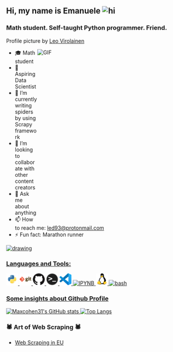 ## Hi, my name is Emanuele <img src="https://user-images.githubusercontent.com/1303154/88677602-1635ba80-d120-11ea-84d8-d263ba5fc3c0.gif" width="28px" alt="hi">

### Math student. Self-taught Python programmer. Friend. 
Profile picture by [Leo Virolainen](https://www.artstation.com/leopaulartur)

<img align="right" alt="GIF" width="420" height="460" src="https://media3.giphy.com/media/xT9IgzoKnwFNmISR8I/giphy.gif" /> </center>

- 🎓 Math student
- 🔭 Aspiring Data Scientist                                                      
- 🌱 I’m currently writing spiders by using Scrapy framework
- 👯 I’m looking to collaborate with other content creators
- 💬 Ask me about anything                                                                  
- 📫 How to reach me: led93@protonmail.com                  
- ⚡ Fun fact: Marathon runner

<a href="https://www.kaggle.com/maxcohen31"><img src="https://res.cloudinary.com/importdata/image/upload/v1595012924/kaggle_ksaktb.png" alt="drawing" width="75"/>  

### Languages and Tools:
<img height="32" width="32" src="https://raw.githubusercontent.com/github/explore/80688e429a7d4ef2fca1e82350fe8e3517d3494d/topics/python/python.png" />  <img height="32" width="32" src="https://raw.githubusercontent.com/github/explore/80688e429a7d4ef2fca1e82350fe8e3517d3494d/topics/git/git.png" /> <img height="32" width="32" src="https://raw.githubusercontent.com/github/explore/78df643247d429f6cc873026c0622819ad797942/topics/github/github.png" /> <img height="32" width="32" src="https://raw.githubusercontent.com/github/explore/80688e429a7d4ef2fca1e82350fe8e3517d3494d/topics/terminal/terminal.png" />
<img height="32" width="32" src="https://raw.githubusercontent.com/github/explore/80688e429a7d4ef2fca1e82350fe8e3517d3494d/topics/visual-studio-code/visual-studio-code.png" /> <img src="https://www.vectorlogo.zone/logos/jupyter/jupyter-icon.svg" alt="IPYNB" width="32" height="32"/> <a href="https://www.linux.org/" target="_blank"> <img src="https://raw.githubusercontent.com/devicons/devicon/master/icons/linux/linux-original.svg" alt="linux" width="32" height="32"/> <a href="https://www.gnu.org/software/bash/" target="_blank"> <img src="https://www.vectorlogo.zone/logos/gnu_bash/gnu_bash-icon.svg" alt="bash" width="40" height="40"/> </a> <a href="https://getbootstrap.com" target="_blank">
  



### Some insights about Github Profile
![Maxcohen31's GitHub stats](https://github-readme-stats.vercel.app/api?username=maxcohen31&count_private=true&theme=synthwave)
[![Top Langs](https://github-readme-stats.vercel.app/api/top-langs/?username=maxcohen31&theme=synthwave)](https://github.com/maxcohen31/github-readme-stats)


### :spider: Art of Web Scraping :spider:
- [Web Scraping in EU](https://discoverdigitallaw.com/is-web-scraping-legal-short-guide-on-scraping-under-the-eu-jurisdiction/)

